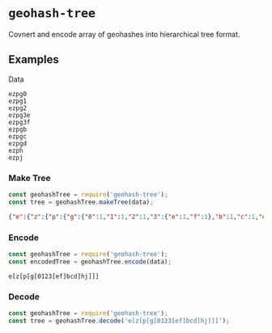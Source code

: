 # `geohash-tree`

Covnert and encode array of geohashes into hierarchical tree format.

## Examples

Data
```
ezpg0
ezpg1
ezpg2
ezpg3e
ezpg3f
ezpgb
ezpgc
ezpgd
ezph
ezpj
```

### Make Tree
```js
const geohashTree = require('geohash-tree');
const tree = geohashTree.makeTree(data);
```
```json
{"e":{"z":{"p":{"g":{"0":1,"1":1,"2":1,"3":{"e":1,"f":1},"b":1,"c":1,"d":1},"h":1,"j":1}}}}
```

### Encode
```js
const geohashTree = require('geohash-tree');
const encodedTree = geohashTree.encode(data);
```
```
e[z[p[g[0123[ef]bcd]hj]]]
```

### Decode
```js
const geohashTree = require('geohash-tree');
const tree = geohashTree.decode('e[z[p[g[0123[ef]bcd]hj]]]');
```
